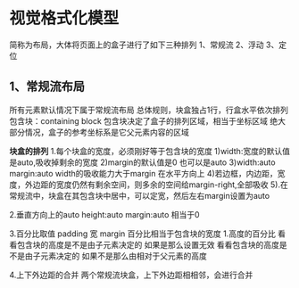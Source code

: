 # 视觉格式化模型
简称为布局，大体将页面上的盒子进行了如下三种排列
1、常规流
2、浮动
3、定位

## 1、常规流布局
所有元素默认情况下属于常规流布局
总体规则，块盒独占1行，行盒水平依次排列
包含块：containing block 包含块决定了盒子的排列区域，相当于坐标区域
绝大部分情况，盒子的参考坐标系是它父元素内容的区域

**块盒的排列**
1.每个块盒的宽度，必须刚好等于包含块的宽度
1)width:宽度的默认值是auto,吸收掉剩余的宽度
2)margin的默认值是0 也可以是auto
3)width:auto margin:auto width的吸收能力大于margin 在水平方向上
4)若边框，内边距，宽度，外边距的宽度仍然有剩余空间，则多余的空间给margin-right,全部吸收
5).在常规流中，块盒在其包含块中居中，可以定宽，然后左右margin设置为auto

2.垂直方向上的auto
height:auto
margin:auto 相当于0

3.百分比取值
padding 宽 margin 百分比相当于包含块的宽度
1.高度的百分比
看看包含块的高度是不是由子元素决定的 如果是那么设置无效
看看包含块的高度是不是由子元素决定的 如果不是那么由相对于父元素的高度

4.上下外边距的合并
两个常规流块盒，上下外边距相相邻，会进行合并